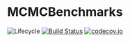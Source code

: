 # MCMCBenchmarks

![Lifecycle](https://img.shields.io/badge/lifecycle-experimental-orange.svg)<!--
![Lifecycle](https://img.shields.io/badge/lifecycle-maturing-blue.svg)
![Lifecycle](https://img.shields.io/badge/lifecycle-stable-green.svg)
![Lifecycle](https://img.shields.io/badge/lifecycle-retired-orange.svg)
![Lifecycle](https://img.shields.io/badge/lifecycle-archived-red.svg)
![Lifecycle](https://img.shields.io/badge/lifecycle-dormant-blue.svg) -->
[![Build Status](https://travis-ci.com/goedman/MCMCBenchmarks.jl.svg?branch=master)](https://travis-ci.com/goedman/MCMCBenchmarks.jl)
[![codecov.io](http://codecov.io/github/goedman/MCMCBenchmarks.jl/coverage.svg?branch=master)](http://codecov.io/github/goedman/MCMCBenchmarks.jl?branch=master)
